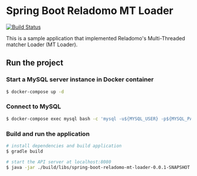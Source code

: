 # Spring Boot Reladomo MT Loader
[![Build Status](https://travis-ci.com/amtkxa/spring-boot-reladomo-mt-loader.svg?branch=master)](https://travis-ci.com/amtkxa/spring-boot-reladomo-mt-loader)

This is a sample application  that implemented Reladomo's Multi-Threaded matcher Loader (MT Loader).

## Run the project
### Start a MySQL server instance in Docker container
```bash
$ docker-compose up -d
```

### Connect to MySQL
```bash
$ docker-compose exec mysql bash -c 'mysql -u${MYSQL_USER} -p${MYSQL_PASSWORD} ${MYSQL_DATABASE}'
```

### Build and run the application
```bash
# install dependencies and build application
$ gradle build

# start the API server at localhost:8080
$ java -jar ./build/libs/spring-boot-reladomo-mt-loader-0.0.1-SNAPSHOT.jar 
```